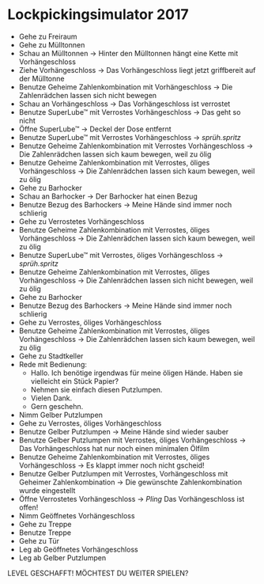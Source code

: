 # Lockpickingsimulator 2017

* Gehe zu Freiraum
* Gehe zu Mülltonnen
* Schau an Mülltonnen -> Hinter den Mülltonnen hängt eine Kette mit
Vorhängeschloss
* Ziehe Vorhängeschloss -> Das Vorhängeschloss liegt jetzt griffbereit
auf der Mülltonne
* Benutze Geheime Zahlenkombination mit Vorhängeschloss -> Die
Zahlenrädchen lassen sich nicht bewegen
* Schau an Vorhängeschloss -> Das Vorhängeschloss ist verrostet
* Benutze SuperLube™ mit Verrostes Vorhängeschloss -> Das geht so nicht
* Öffne SuperLube™ -> Deckel der Dose entfernt
* Benutze SuperLube™ mit Verrostes Vorhängeschloss -> *sprüh.spritz*
* Benutze Geheime Zahlenkombination mit Verrostes Vorhängeschloss -> Die
Zahlenrädchen lassen sich kaum bewegen, weil zu ölig
* Benutze Geheime Zahlenkombination mit Verrostes, öliges
Vorhängeschloss -> Die Zahlenrädchen lassen sich kaum bewegen, weil zu ölig
* Gehe zu Barhocker
* Schau an Barhocker -> Der Barhocker hat einen Bezug
* Benutze Bezug des Barhockers -> Meine Hände sind immer noch schlierig
* Gehe zu Verrostetes Vorhängeschloss
* Benutze Geheime Zahlenkombination mit Verrostes, öliges
Vorhängeschloss -> Die Zahlenrädchen lassen sich kaum bewegen, weil zu ölig
* Benutze SuperLube™ mit Verrostes, öliges Vorhängeschloss -> *sprüh.spritz*
* Benutze Geheime Zahlenkombination mit Verrostes, öliges
Vorhängeschloss -> Die Zahlenrädchen lassen sich nicht bewegen, weil zu ölig
* Gehe zu Barhocker
* Benutze Bezug des Barhockers -> Meine Hände sind immer noch schlierig
* Gehe zu Verrostes, öliges Vorhängeschloss
* Benutze Geheime Zahlenkombination mit Verrostes, öliges
Vorhängeschloss -> Die Zahlenrädchen lassen sich kaum bewegen, weil zu ölig
* Gehe zu Stadtkeller
* Rede mit Bedienung:
  * Hallo. Ich benötige irgendwas für meine öligen Hände. Haben sie
vielleicht ein Stück Papier?
  * Nehmen sie einfach diesen Putzlumpen.
  * Vielen Dank.
  * Gern geschehn.
* Nimm Gelber Putzlumpen
* Gehe zu Verrostes, öliges Vorhängeschloss
* Benutze Gelber Putzlumpen -> Meine Hände sind wieder sauber
* Benutze Gelber Putzlumpen mit Verrostes, öliges Vorhängeschloss -> Das
Vorhängeschloss hat nur noch einen minimalen Ölfilm
* Benutze Geheime Zahlenkombination mit Verrostes, öliges
Vorhängeschloss -> Es klappt immer noch nicht gscheid!
* Benutze Gelber Putzlumpen mit Verrostes, Vorhängeschloss mit Geheimer
Zahlenkombination -> Die gewünschte Zahlenkombination wurde eingestellt
* Öffne Verrostetes Vorhängeschloss -> *Pling* Das Vorhängeschloss ist
offen!
* Nimm Geöffnetes Vorhängeschloss
* Gehe zu Treppe
* Benutze Treppe
* Gehe zu Tür
* Leg ab Geöffnetes Vorhängeschloss
* Leg ab Gelber Putzlumpen

LEVEL GESCHAFFT! MÖCHTEST DU WEITER SPIELEN?
